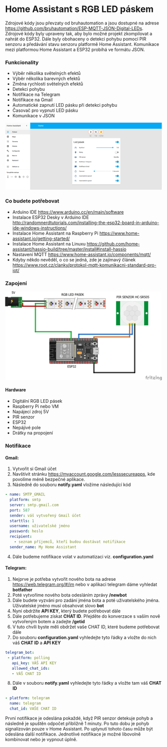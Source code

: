 # Home Assistant s RGB LED páskem

Zdrojové kódy jsou převzaty od bruhautomation a jsou dostupné na adrese https://github.com/bruhautomation/ESP-MQTT-JSON-Digital-LEDs. 
Zdrojové kódy byly upraveny tak, aby bylo možné projekt zkompilovat a nahrát do ESP32. Dále byly obohaceny o detekci pohybu pomocí PIR senzoru a předávání stavu senzoru platformě Home Assistant. Komunikace mezi platformou Home Assistant a ESP32 probíhá ve formátu JSON.

### Funkcionality
- Výběr několika světelných efektů 
- Výběr několika barevných efektů
- Změna rychlosti světelných efektů
- Detekci pohybu 
- Notifikace na Telegram
- Notifikace na Gmail
- Automatické zapnutí LED pásku při detekci pohybu
- Časovač pro vypnutí LED pásku
- Komunikace v JSON


![alt text](https://github.com/stuchlajz/pds/blob/master/HA.PNG?raw=true "Zapojení")

### Co budete potřebovat

- Arduino IDE
https://www.arduino.cc/en/main/software
- Instalace ESP32 Desky v Arduino IDE
http://randomnerdtutorials.com/installing-the-esp32-board-in-arduino-ide-windows-instructions/
- Instalace Home Assistant na Raspberry Pi
https://www.home-assistant.io/getting-started/
- Instalace Home Assistant na Linuxu
https://github.com/home-assistant/hassio-build/tree/master/install#install-hassio
- Nastavení MQTT
https://www.home-assistant.io/components/mqtt/
- Kdyby někdo nevěděl, o co se jedná, zde je zajímavý článek
https://www.root.cz/clanky/protokol-mqtt-komunikacni-standard-pro-iot/

### Zapojení
![alt text](https://github.com/stuchlajz/pds/blob/master/zapojeni.png?raw=true "Zapojení")

#### Hardware
- Digitální RGB LED pásek
- Raspberry Pi nebo VM
- Napájecí zdroj 5V
- PIR senzor
- ESP32
- Nepájivé pole
- Drátky na propojení


### Notifikace
#### Gmail:
1)	Vytvořit si Gmail účet
2)	Navštívit stránku https://myaccount.google.com/lesssecureapps, kde povolíme méně bezpečné aplikace.
3)	Následně do souboru **notify.yaml** vložíme následující kód
```yaml
- name: SMTP_GMAIL
  platform: smtp
  server: smtp.gmail.com
  port: 587
  sender: váš vytvořený Gmail účet
  starttls: 1
  username: uživatelské jméno
  password: heslo
  recipient: 
    - seznam příjemců, kteří budou dostávat notifikace
  sender_name: My Home Assistant
  ```
4)	Dále budeme notifikace volat v automatizaci viz. **configuration.yaml**
#### Telegram:
1)	Nejprve je potřeba vytvořit nového bota na adrese https://web.telegram.org/#/im nebo v aplikaci telegram dáme vyhledat **botfather**
2)	Poté vytvoříme nového bota odesláním zprávy **/newbot**
3)	Dále budete vyzváni pro zadání jména bota a poté uživatelského jména. Uživatelské jméno musí obsahovat slovo **bot**
4)	Nyní obdržíte **API KEY**, který budete potřebovat dále
5)	Dále potřebujeme získat **CHAT ID**. Přejděte do konverzace s vaším nově vytvořeným botem a zadejte **/getid**
6)	V tuto chvíli byste měli obdržet vaše CHAT ID, které budeme potřebovat dále
7)	Do souboru **configuration.yaml** vyhledejte tyto řádky a vložte do nich váš **CHAT ID** a **API KEY**
```yaml
telegram_bot:
 - platform: polling
   api_key: VÁŠ API KEY
   allowed_chat_ids:
   - VÁŠ CHAT ID
```
8)	Dále v souboru **notify.yaml**  vyhledejte tyto řádky a vložte tam váš **CHAT ID**
```yaml
- platform: telegram
  name: telegram
  chat_id: VAŠE CHAT ID
  ```
První notifikace je odeslána pokaždé, když PIR senzor detekuje pohyb a následně je spuštěn odpočet přibližně 1 minuty. Po tuto dobu je pohyb signalizován pouze v Home Assistant. Po uplynutí tohoto času může být odeslána další notifikace. Jednotlivé notifikace je možné libovolně kombinovat nebo je vypnout úplně. 

